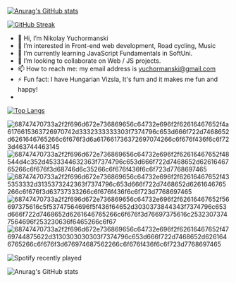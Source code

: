 [![Anurag's GitHub stats](https://github-readme-stats.vercel.app/api?username=yuchormanski)](https://github.com/yuchormanski/github-readme-stats)

[![GitHub Streak](https://github-readme-streak-stats.herokuapp.com?user=yuchormanski&theme=prussian&hide_border=true&date_format=j%20M%5B%20Y%5D)](https://git.io/streak-stats)
<!-- 
https://github-readme-streak-stats.herokuapp.com/demo/
-->

<!--
**yuchormanski/yuchormanski** is a ✨ _special_ ✨ repository because its `README.md` (this file) appears on your GitHub profile.

Here are some ideas to get you started:
<! --### Hi there 👋 

- 🔭 I’m currently working on ...
- 🌱 I’m currently learning ...
- 👯 I’m looking to collaborate on ...
- 🤔 I’m looking for help with ...
- 💬 Ask me about ...
- 📫 How to reach me: ...
- 😄 Pronouns: ...
- ⚡ Fun fact: ...
-->

* 👋 Hi, I’m Nikolay Yuchormanski
* 👀 I’m interested in Front-end web development, Road cycling, Music
* 🌱 I’m currently learning JavaScript Fundamentals in SoftUni.
* 💞️ I’m looking to collaborate on Web / JS projects.
* 📫 How to reach me: my email address is yuchormanski@gmail.com
* ⚡ Fun fact: I have Hungarian Vizsla, It's fum and it makes me fun and happy!
* 
[![Top Langs](https://github-readme-stats.vercel.app/api/top-langs/?username=anuraghazra)](https://github.com/anuraghazra/github-readme-stats)


![68747470733a2f2f696d672e736869656c64732e696f2f62616467652f4a6176615363726970742d3332333333303f7374796c653d666f722d7468652d6261646765266c6f676f3d6a617661736372697074266c6f676f436f6c6f723d463744463145](https://user-images.githubusercontent.com/693307/192850674-aa5afc80-2270-426b-90f4-040373119b29.svg)
![68747470733a2f2f696d672e736869656c64732e696f2f62616467652f48544d4c352d4533344632363f7374796c653d666f722d7468652d6261646765266c6f676f3d68746d6c35266c6f676f436f6c6f723d7768697465](https://user-images.githubusercontent.com/693307/192850696-d868dfec-c83f-4196-8abb-6a5792553a45.svg)
![68747470733a2f2f696d672e736869656c64732e696f2f62616467652f435353332d3135373242363f7374796c653d666f722d7468652d6261646765266c6f676f3d63737333266c6f676f436f6c6f723d7768697465](https://user-images.githubusercontent.com/693307/192850710-6005e5d4-3594-4c4e-9ada-e78afb05fbac.svg)
![68747470733a2f2f696d672e736869656c64732e696f2f62616467652f56697375616c5f53747564696f5f436f64652d3030373844343f7374796c653d666f722d7468652d6261646765266c6f676f3d76697375616c25323073747564696f253230636f6465266c6f67](https://user-images.githubusercontent.com/693307/192850722-c8e460c6-811a-4879-b65e-9564953454a0.svg)
![68747470733a2f2f696d672e736869656c64732e696f2f62616467652f4769744875622d3130303030303f7374796c653d666f722d7468652d6261646765266c6f676f3d676974687562266c6f676f436f6c6f723d7768697465](https://user-images.githubusercontent.com/693307/192854542-7823e3c3-9e93-4631-84a1-f2f64ef277da.svg)

![Spotify recently played](https://spotify-recently-played-readme.vercel.app/api?user=11132923862)
<!-- 
  https://github.com/JeffreyCA/spotify-recently-played-readme
-->

![Anurag's GitHub stats](https://github-readme-stats.vercel.app/api?username=yuchormanski&show_icons=true)
